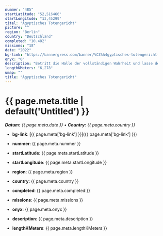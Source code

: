 ```yaml
---
nummer: "485"
startLatitude: "52,516466"
startLongitude: "13,45299"
titel: "Ägyptisches Totengericht"
picture: ""
region: "Berlin"
country: "Deutschland"
completed: "10.482"
missions: "18"
date: "2022"
bg-link: "https://bannergress.com/banner/%C3%A4gyptisches-totengericht-17af"
onyx: "0"
description: "Betritt die Halle der vollständigen Wahrheit und lasse dein Herz wiegen."
lengthKMeters: "6,278"
umap: ""
title: "Ägyptisches Totengericht"
---
```

# {{ page.meta.title | default('Untitled') }}

_**Datum:** {{ page.meta.date }} • **Country:** {{ page.meta.country }}_

- **bg-link**: [{{ page.meta['bg-link'] }}]({{ page.meta['bg-link'] }})

- **nummer**: {{ page.meta.nummer }}
- **startLatitude**: {{ page.meta.startLatitude }}
- **startLongitude**: {{ page.meta.startLongitude }}
- **region**: {{ page.meta.region }}
- **country**: {{ page.meta.country }}
- **completed**: {{ page.meta.completed }}
- **missions**: {{ page.meta.missions }}
- **onyx**: {{ page.meta.onyx }}
- **description**: {{ page.meta.description }}
- **lengthKMeters**: {{ page.meta.lengthKMeters }}
